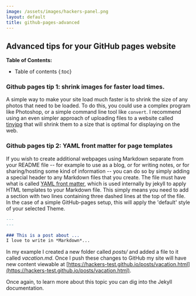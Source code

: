 ```yaml
---
image: /assets/images/hackers-panel.png
layout: default
title: github-pages-advanced
---
```



## Advanced tips for your GitHub pages website

**Table of Contents:**
* Table of contents
{:toc}



### Github pages tip 1: shrink images for faster load times.
A simple way to make your site load much faster is to shrink
the size of any photos that need to be loaded. 
To do this, you could use a complex program like Photoshop,
or a simple command line tool like `convert`. I recommend
using an even simpler approach of uploading files to a website
called [tinyjpg](https://tinyjpg.com/) that will shrink them to a size that is optimal for displaying on the web.


### Github pages tip 2: YAML front matter for page templates
If you wish to create additional webpages using Markdown 
separate from your README file -- for example to use as 
a blog, or for writing notes, or for sharing/hosting some
kind of information -- you can do so by simply adding 
a special header to any Markdown files that you create.
The file must have what is called 
[YAML front matter](https://assemble.io/docs/YAML-front-matter.html), 
which is used internally by jekyll to apply HTML templates 
to your Markdown file. This simply means you need to add 
a section with two lines containing three dashed lines at the top
of the file. In the case of a simple GitHub-pages setup, 
this will apply the 'default' style of your selected Theme.

```markdown
---
---

### This is a post about ...
I love to write in *Markdown*...
```

In my example I created a new folder called *posts/* and added 
a file to it called *vacation.md*. Once I push these changes to 
GitHub my site will have new content viewable at 
[https://hackers-test.github.io/posts/vacation.html](https://hackers-test.github.io/posts/vacation.html).

Once again, to learn more about this topic you can dig into the 
Jekyll documentation. 

